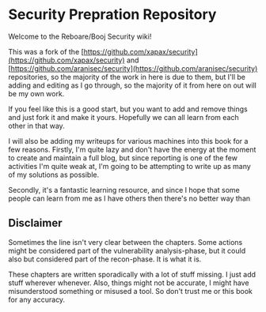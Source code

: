 # Security Prepration Repository

Welcome to the Reboare/Booj Security wiki!

This was a fork of the [https://github.com/xapax/security](https://github.com/xapax/security) and [https://github.com/aranisec/security](https://github.com/aranisec/security) repositories, so the majority of the work in here is due to them, but I'll be adding and editing as I go through, so the majority of it from here on out will be my own work.

If you feel like this is a good start, but you want to add and remove things and just fork it and make it yours.  Hopefully we can all learn from each other in that way.

I will also be adding my writeups for various machines into this book for a few reasons.  Firstly, I'm quite lazy and don't have the energy at the moment to create and maintain a full blog, but since reporting is one of the few activities I'm quite weak at, I'm going to be attempting to write up as many of my solutions as possible.

Secondly, it's a fantastic learning resource, and since I hope that some people can learn from me as I have others then there's no better way than 

## Disclaimer

Sometimes the line isn't very clear between the chapters. Some actions might be considered part of the vulnerability analysis-phase, but it could also but considered part of the recon-phase. It is what it is.

These chapters are written sporadically with a lot of stuff missing. I just add stuff wherever whenever. Also, things might not be accurate, I might have misunderstood something or misused a tool. So don't trust me or this book for any accuracy.

